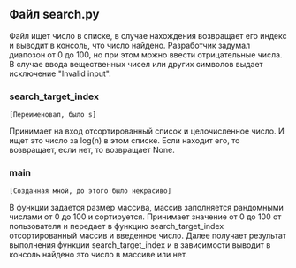 ## Файл search.py

Файл ищет число в списке, в случае нахождения возвращает его индекс и выводит в консоль, что число найдено.
Разработчик задумал диапозон от 0 до 100, но при этом можно ввести отрицательные числа.
В случае ввода вещественных чисел или других символов выдает исключение "Invalid input".

### search_target_index
`[Переименовал, было s]`

Принимает на вход отсортированный список и целочисленное число.
И ищет это число за log(n) в этом списке. Если находит его, то возвращает, если нет, то возвращает None.

### main
`[Созданная мной, до этого было некрасиво]`

В функции задается размер массива, массив заполняется рандомными числами от 0 до 100 и сортируется.
Принимает значение от 0 до 100 от пользователя и передает в функцию search_target_index отсортированный массив и введенное число.
Далее получает результат выполнения функции search_target_index и в зависимости выводит в консоль найдено это число в массиве или нет.
